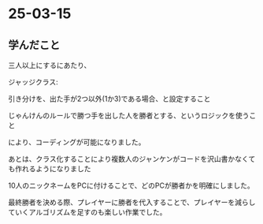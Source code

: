 # 25-03-15

## 学んだこと

三人以上にするにあたり、

ジャッジクラス:

引き分けを、出た手が2つ以外(1か3)である場合、と設定すること

じゃんけんのルールで勝つ手を出した人を勝者とする、というロジックを使うこと

により、コーディングが可能になりました。

あとは、クラス化することにより複数人のジャンケンがコードを沢山書かなくても作れるようになりました

10人のニックネームをPCに付けることで、どのPCが勝者かを明確にしました。

最終勝者を決める際、プレイヤーに勝者を代入することで、プレイヤーを減らしていくアルゴリズムを足すのも楽しい作業でした。